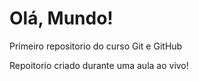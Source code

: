 # Olá, Mundo!
 Primeiro repositorio do curso Git e GitHub

 Repoitorio criado durante uma aula ao vivo!
